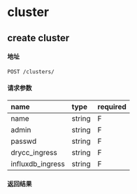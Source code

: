# cluster

## create cluster

#### 地址

```
POST /clusters/
```

#### 请求参数

name|type|required
:--|:--|:--
name|string|F|
admin|string|F|
passwd|string|F|
drycc_ingress|string|F|
influxdb_ingress|string|F|

#### 返回结果

```

```